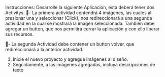 Instrucciones:  Desarrolle la siguiente Aplicación, esta
deberá tener dos Activitys.
- La   primera   actividad   contendrá   4   imágenes,   las
cuales al presionar una y seleccionar (Click), nos
redireccionará a una segunda actividad en la cual se
mostrará la imagen seleccionada.
También debe agregar un button, que nos permitirá
cerrar la aplicación y con ello liberar sus recursos.

- La   segunda   Actividad   debe   contener   un   button
volver, que redireccionará a la anterior actividad.
1. Inicie   el   nuevo   proyecto   y   agregue   imágenes   al
diseño.
2. Seguidamente, a las imágenes agregadas, incluya
descripciones de texto
